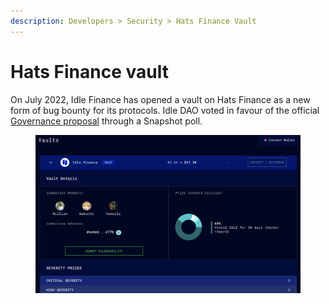 ```yaml
---
description: Developers > Security > Hats Finance Vault
---
```


# Hats Finance vault

On July 2022, Idle Finance has opened a vault on Hats Finance as a new form of bug bounty for its protocols. Idle DAO voted in favour of the official [Governance proposal](https://gov.idle.finance/t/bug-bounty-vault-proposal-by-hats-finance/996) through a Snapshot poll.

<figure><img src="../../.gitbook/assets/image (84).png" alt=""><figcaption></figcaption></figure>
